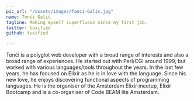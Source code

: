 ```yaml
---
pic_url: "/assets/images/Tonci-Galic.jpg"
name: Tonći Galić
tagline: Making myself superfluous since my first job.
twitter: tuxified
github: tuxified

---
```

<p>Tonći is a polyglot web developer with a broad range of interests and also a broad range of experiences. He started out with Perl/CGI around 1999, but worked with various languages/tools throughout the years. In the last few years, he has focused on Elixir as he is in love with the language. Since his new love, he enjoys discovering functional aspects of programming languages. He is the organiser of the Amsterdam Elixir meetup, Elixir Bootcamp and is a co-organiser of Code BEAM lite Amsterdam. </p>
